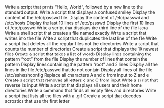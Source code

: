 Write a script that prints “Hello, World”, followed by a new line to the standard output.
Write a script that displays a confused smiley
Display the content of the /etc/passwd file.
Display the content of /etc/passwd and /etc/hosts
Display the last 10 lines of /etc/passwd
Display the first 10 lines of /etc/passwd
Write a script that displays the third line of the file iacta
Write a shell script that creates a file named exactly
Write a script that writes into the file
Write a script that duplicates the last line of the file
Write a script that deletes all the regular files not the directories
Write a script that counts the number of directories
Create a script that displays the 10 newest files
Create a script that takes a list of words
Display lines containing the pattern “root” from the file
Display the number of lines that contain the pattern
Display lines containing the pattern “root” and 3 lines
Display all the lines in the file /etc/passwd that do not contain
Display all lines of the file /etc/ssh/sshconfig
Replace all characters A and c from input to Z and e
Create a script that removes all letters c and C from input
Write a script that reverse its input
Write a script that displays all users and their home directories
Write a command that finds all empty files and directories
Write a script that lists all the files with a .gif
Create a script that decodes acrostics that use the first letter
